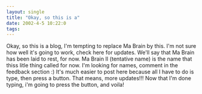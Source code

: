 ```yaml
---
layout: single
title: "Okay, so this is a"
date: 2002-4-5 10:22:0
tags: 
---
```


Okay, so this is a blog, I'm tempting to replace Ma Brain by this. I'm not sure how well it's going to work, check here for updates. We'll say that Ma Brain has been laid to rest, for now. Ma Brain II (tentative name) is the name that thiss litle thing called for now. I'm looking for names, comment in the feedback section :) It's much easier to post here because all I have to do is type, then press a button. That means, more updates!!! Now that I'm done typing, i'm going to press the button, and voila!

